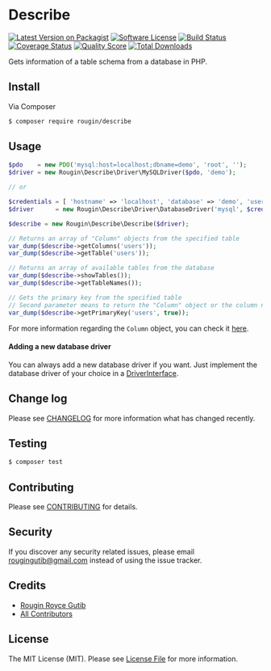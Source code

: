 # Describe

[![Latest Version on Packagist][ico-version]][link-packagist]
[![Software License][ico-license]](LICENSE.md)
[![Build Status][ico-travis]][link-travis]
[![Coverage Status][ico-scrutinizer]][link-scrutinizer]
[![Quality Score][ico-code-quality]][link-code-quality]
[![Total Downloads][ico-downloads]][link-downloads]

Gets information of a table schema from a database in PHP.

## Install

Via Composer

``` bash
$ composer require rougin/describe
```

## Usage

``` php
$pdo    = new PDO('mysql:host=localhost;dbname=demo', 'root', '');
$driver = new Rougin\Describe\Driver\MySQLDriver($pdo, 'demo');

// or

$credentials = [ 'hostname' => 'localhost', 'database' => 'demo', 'username' => 'root', 'password' => '' ];
$driver      = new Rougin\Describe\Driver\DatabaseDriver('mysql', $credentials);

$describe = new Rougin\Describe\Describe($driver);

// Returns an array of "Column" objects from the specified table
var_dump($describe->getColumns('users'));
var_dump($describe->getTable('users'));

// Returns an array of available tables from the database
var_dump($describe->showTables());
var_dump($describe->getTableNames());

// Gets the primary key from the specified table
// Second parameter means to return the "Column" object or the column name
var_dump($describe->getPrimaryKey('users', true));
```

For more information regarding the `Column` object, you can check it [here](https://github.com/rougin/describe/blob/master/src/Column.php).

#### Adding a new database driver

You can always add a new database driver if you want. Just implement the database driver of your choice in a [DriverInterface](https://github.com/rougin/describe/blob/master/src/Driver/DriverInterface.php).

## Change log

Please see [CHANGELOG](CHANGELOG.md) for more information what has changed recently.

## Testing

``` bash
$ composer test
```

## Contributing

Please see [CONTRIBUTING](CONTRIBUTING.md) for details.

## Security

If you discover any security related issues, please email rougingutib@gmail.com instead of using the issue tracker.

## Credits

- [Rougin Royce Gutib][link-author]
- [All Contributors][link-contributors]

## License

The MIT License (MIT). Please see [License File](LICENSE.md) for more information.

[ico-version]: https://img.shields.io/packagist/v/rougin/describe.svg?style=flat-square
[ico-license]: https://img.shields.io/badge/license-MIT-brightgreen.svg?style=flat-square
[ico-travis]: https://img.shields.io/travis/rougin/describe/master.svg?style=flat-square
[ico-scrutinizer]: https://img.shields.io/scrutinizer/coverage/g/rougin/describe.svg?style=flat-square
[ico-code-quality]: https://img.shields.io/scrutinizer/g/rougin/describe.svg?style=flat-square
[ico-downloads]: https://img.shields.io/packagist/dt/rougin/describe.svg?style=flat-square

[link-packagist]: https://packagist.org/packages/rougin/describe
[link-travis]: https://travis-ci.org/rougin/describe
[link-scrutinizer]: https://scrutinizer-ci.com/g/rougin/describe/code-structure
[link-code-quality]: https://scrutinizer-ci.com/g/rougin/describe
[link-downloads]: https://packagist.org/packages/rougin/describe
[link-author]: https://github.com/rougin
[link-contributors]: ../../contributors
